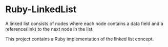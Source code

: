 # Ruby-LinkedList
A linked list consists of nodes where each node contains a data field and a reference(link) to the next node in the list.

This project contains a Ruby implementation of the linked list concept.